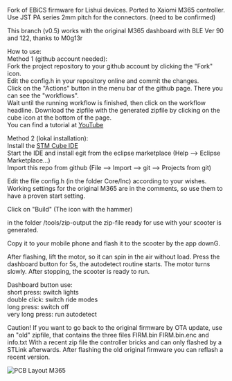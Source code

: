 Fork of EBiCS firmware for Lishui devices. Ported to Xaiomi M365 controller. 
Use JST PA series 2mm pitch for the connectors. (need to be confirmed) 

This branch (v0.5) works with the original M365 dashboard with BLE Ver 90 and 122, thanks to M0g13r

How to use:  
Method 1 (github account needed):  
Fork the project repository to your github account by clicking the "Fork" icon.  
Edit the config.h in your repository online and commit the changes.  
Click on the "Actions" button in the menu bar of the github page. There you can see the "workflows".  
Wait until the running workflow is finished, then click on the workflow headline.
Download the zipfile with the generated zipfile by clicking on the cube icon at the bottom of the page.  
You can find a tutorial at [YouTube](https://youtu.be/Pe2UTPPxX7U)

Method 2 (lokal installation):  
Install the [STM Cube IDE](https://www.st.com/en/development-tools/stm32cubeide.html#overview&secondary=st-get-software)  
Start the IDE and install egit from the eclipse marketplace (Help --> Eclipse Marketplace...)  
Import this repo from github (File --> Import --> git --> Projects from git)  

Edit the file config.h (in the folder Core/Inc) according to your wishes. Working settings for the original M365 are in the comments, so use them to have a proven start setting.  

Click on "Build" (The icon with the hammer)  

in the folder /tools/zip-output the zip-file ready for use with your scooter is generated.



Copy it to your mobile phone and flash it to the scooter by the app downG.

After flashing, lift the motor, so it can spin in the air without load. Press the dashboard button for 5s, the autodetect routine starts. The motor turns slowly. After stopping, the scooter is ready to run.  

Dashboard button use:  
short press: switch lights  
double click: switch ride modes  
long press: switch off  
very long press: run autodetect  

Caution! If you want to go back to the original firmware by OTA update, use an "old" zipfile, that contains the three files FIRM.bin FIRM.bin.enc and info.txt  With a recent zip file the controller bricks and can only flashed by a STLink afterwards.
After flashing the old original firmware you can reflash a recent version.

![PCB Layout M365](https://github.com/Koxx3/SmartESC_STM32_v3/blob/master/Documentation/PCB%20Layout%20M365.PNG)
